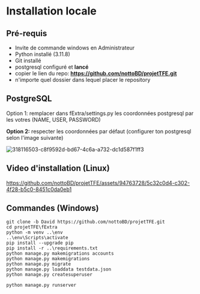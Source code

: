 # Installation locale
## Pré-requis
- Invite de commande windows en Administrateur
- Python installé (3.11.8)
- Git installé
- postgresql configuré et **lancé**
- copier le lien du repo: **https://github.com/nottoBD/projetTFE.git**
- n'importe quel dossier dans lequel placer le repository
  
## PostgreSQL
Option 1: remplacer dans fExtra/settings.py les coordonnées postgresql par les votres (NAME, USER, PASSWORD) 


**Option 2:** respecter les coordonnées par défaut (configurer ton postgresql selon l'image suivante)

![318116503-c8f9592d-bd67-4c6a-a732-dc1d587f1ff3](https://github.com/nottoBD/projetTFE/assets/94763728/0d526b67-3377-4f8c-abda-466990ca8a86)

## Video d'installation (Linux)

https://github.com/nottoBD/projetTFE/assets/94763728/5c32c0d4-c302-4f28-b5c0-8451c0da0eb1


## Commandes (Windows)

``` 
git clone -b David https://github.com/nottoBD/projetTFE.git
cd projetTFE\fExtra
python -m venv ..\env
..\env\Scripts\activate
pip install --upgrade pip
pip install -r ..\requirements.txt
python manage.py makemigrations accounts
python manage.py makemigrations
python manage.py migrate
python manage.py loaddata testdata.json 
python manage.py createsuperuser

python manage.py runserver

``` 
